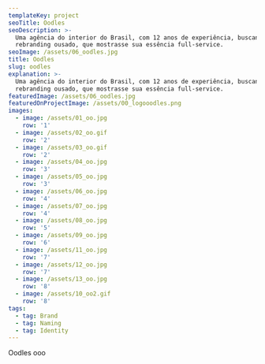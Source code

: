 ```yaml
---
templateKey: project
seoTitle: Oodles
seoDescription: >-
  Uma agência do interior do Brasil, com 12 anos de experiência, buscando um
  rebranding ousado, que mostrasse sua essência full-service.
seoImage: /assets/06_oodles.jpg
title: Oodles
slug: oodles
explanation: >-
  Uma agência do interior do Brasil, com 12 anos de experiência, buscando um
  rebranding ousado, que mostrasse sua essência full-service.
featuredImage: /assets/06_oodles.jpg
featuredOnProjectImage: /assets/00_logooodles.png
images:
  - image: /assets/01_oo.jpg
    row: '1'
  - image: /assets/02_oo.gif
    row: '2'
  - image: /assets/03_oo.gif
    row: '2'
  - image: /assets/04_oo.jpg
    row: '3'
  - image: /assets/05_oo.jpg
    row: '3'
  - image: /assets/06_oo.jpg
    row: '4'
  - image: /assets/07_oo.jpg
    row: '4'
  - image: /assets/08_oo.jpg
    row: '5'
  - image: /assets/09_oo.jpg
    row: '6'
  - image: /assets/11_oo.jpg
    row: '7'
  - image: /assets/12_oo.jpg
    row: '7'
  - image: /assets/13_oo.jpg
    row: '8'
  - image: /assets/10_oo2.gif
    row: '8'
tags:
  - tag: Brand
  - tag: Naming
  - tag: Identity
---
```

Oodles ooo
